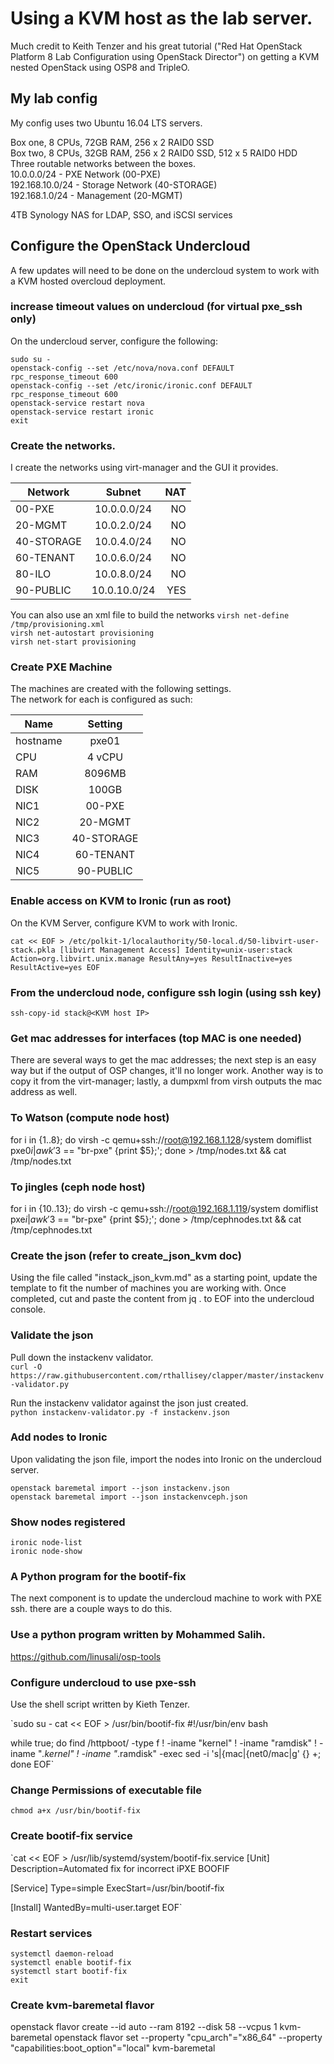 # Using a KVM host as the lab server.

Much credit to Keith Tenzer and his great tutorial ("Red Hat OpenStack Platform 8 Lab Configuration using OpenStack Director") on getting a KVM nested OpenStack using OSP8 and TripleO.

## My lab config

My config uses two Ubuntu 16.04 LTS servers.  

Box one, 8 CPUs, 72GB RAM, 256 x 2 RAID0 SSD  
Box two, 8 CPUs, 32GB RAM, 256 x 2 RAID0 SSD, 512 x 5 RAID0 HDD  
Three routable networks between the boxes.  
10.0.0.0/24 - PXE Network (00-PXE)  
192.168.10.0/24 - Storage Network (40-STORAGE)  
192.168.1.0/24 - Management (20-MGMT)  

4TB Synology NAS for LDAP, SSO, and iSCSI services  

## Configure the OpenStack Undercloud

A few updates will need to be done on the undercloud system to work with a KVM hosted overcloud deployment.

### increase timeout values on undercloud (for virtual pxe_ssh only)

On the undercloud server, configure the following:

`sudo su -`  
`openstack-config --set /etc/nova/nova.conf DEFAULT rpc_response_timeout 600`  
`openstack-config --set /etc/ironic/ironic.conf DEFAULT rpc_response_timeout 600`  
`openstack-service restart nova`  
`openstack-service restart ironic`  
`exit`

### Create the networks.

I create the networks using virt-manager and the GUI it provides.

| Network        | Subnet           | NAT  |
| ------------- |:-------------:| -----:|
| 00-PXE      | 10.0.0.0/24 | NO |
| 20-MGMT      | 10.0.2.0/24       |   NO |
| 40-STORAGE | 10.0.4.0/24       |    NO |
| 60-TENANT      | 10.0.6.0/24  | NO |
| 80-ILO      | 10.0.8.0/24       |   NO |
| 90-PUBLIC | 10.0.10.0/24       |    YES |

You can also use an xml file to build the networks
`virsh net-define /tmp/provisioning.xml`  
`virsh net-autostart provisioning`  
`virsh net-start provisioning`  

### Create PXE Machine

The machines are created with the following settings.  
The network for each is configured as such:

| Name        | Setting           |
| ------------- |:-------------:|
| hostname      | pxe01 |
| CPU      | 4 vCPU      |   
| RAM | 8096MB      |   
| DISK      | 100GB |
| NIC1      | 00-PXE |
| NIC2      | 20-MGMT      |  
| NIC3      | 40-STORAGE |
| NIC4      | 60-TENANT      |   
| NIC5      | 90-PUBLIC |



### Enable access on KVM to Ironic (run as root)

On the KVM Server, configure KVM to work with Ironic.

`cat << EOF > /etc/polkit-1/localauthority/50-local.d/50-libvirt-user-stack.pkla
[libvirt Management Access]
Identity=unix-user:stack
Action=org.libvirt.unix.manage
ResultAny=yes
ResultInactive=yes
ResultActive=yes
EOF`

### From the undercloud node, configure ssh login (using ssh key)

`ssh-copy-id stack@<KVM host IP>`

### Get mac addresses for interfaces (top MAC is one needed)
There are several ways to get the mac addresses; the next step is an easy way but if the output of OSP changes, it'll no longer work. Another way is to copy it from the virt-manager; lastly, a dumpxml from virsh outputs the mac address as well.

### To Watson (compute node host)
for i in {1..8}; do virsh -c qemu+ssh://root@192.168.1.128/system domiflist pxe0$i | awk '$3 == "br-pxe" {print $5};'; done > /tmp/nodes.txt && cat /tmp/nodes.txt

### To jingles (ceph node host)
for i in {10..13}; do virsh -c qemu+ssh://root@192.168.1.119/system domiflist pxe$i | awk '$3 == "br-pxe" {print $5};'; done > /tmp/cephnodes.txt && cat /tmp/cephnodes.txt


### Create the json (refer to create_json_kvm doc)
Using the file called "instack_json_kvm.md" as a starting point, update the template to fit the number of machines you are working with. Once completed, cut and paste the content from jq . to EOF into the undercloud console.

### Validate the json

Pull down the instackenv validator.   
`curl -O https://raw.githubusercontent.com/rthallisey/clapper/master/instackenv-validator.py`  

Run the instackenv validator against the json just created.   
`python instackenv-validator.py -f instackenv.json`  

### Add nodes to Ironic  
Upon validating the json file, import the nodes into Ironic on the undercloud server.

`openstack baremetal import --json instackenv.json`  
`openstack baremetal import --json instackenvceph.json`  

### Show nodes registered
`ironic node-list`  
`ironic node-show`  

### A Python program for the bootif-fix
The next component is to update the undercloud machine to work with PXE ssh. there are a couple ways to do this.

### Use a python program written by Mohammed Salih.
https://github.com/linusali/osp-tools

### Configure undercloud to use pxe-ssh
Use the shell script written by Kieth Tenzer.

`sudo su -
cat << EOF > /usr/bin/bootif-fix
#!/usr/bin/env bash

while true;
        do find /httpboot/ -type f ! -iname "kernel" ! -iname "ramdisk" ! -iname "*.kernel" ! -iname "*.ramdisk" -exec sed -i 's|{mac|{net0/mac|g' {} +;
done
EOF`

### Change Permissions of executable file
`chmod a+x /usr/bin/bootif-fix`


### Create bootif-fix service
`cat << EOF > /usr/lib/systemd/system/bootif-fix.service
[Unit]
Description=Automated fix for incorrect iPXE BOOFIF

[Service]
Type=simple
ExecStart=/usr/bin/bootif-fix

[Install]
WantedBy=multi-user.target
EOF`

### Restart services
`systemctl daemon-reload`  
`systemctl enable bootif-fix`  
`systemctl start bootif-fix`  
`exit`  

### Create kvm-baremetal flavor
openstack flavor create --id auto --ram 8192 --disk 58 --vcpus 1 kvm-baremetal
openstack flavor set --property "cpu_arch"="x86_64" --property "capabilities:boot_option"="local" kvm-baremetal
